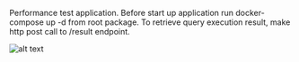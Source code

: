 Performance test application.
Before start up application run docker-compose up -d from root package.
To retrieve query execution result, make http post call to /result endpoint.

![alt text](https://memepedia.ru/wp-content/uploads/2017/07/1430218350_1274273617.jpg)
